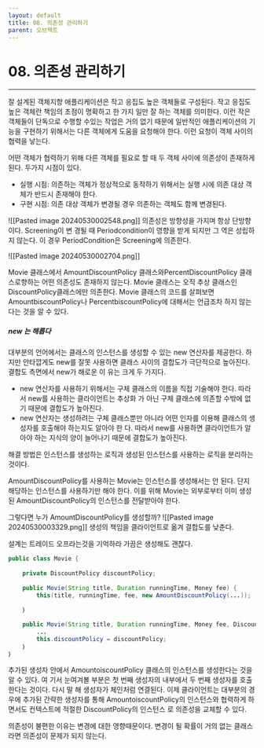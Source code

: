 ```yaml
---
layout: default
title: 08. 의존성 관리하기
parent: 오브젝트
---
```

# 08. 의존성 관리하기
---

잘 설계된 객체지향 애플리케이션은 작고 응집도 높은 객체들로 구성된다. 작고 응집도 높은 객체란 책임의 초점이 명확하고 한 가지 일만 잘 하는 객체를 의미한다. 이런 작은 객체들이 단독으로 수행할 수있는 작업은 거의 없기 때문에 일반적인 애플리케이션의 기능을 구현하기 위해서는 다른 객체에게 도움을 요청해야 한다. 이런 요청이 객체 사이의 협력을 낳는다.


어떤 객체가 협력하기 위해 다른 객체를 필요로 할 때 두 객체 사이에 의존성이 존재하게 된다. 두가지 시점이 있다.
- ﻿﻿실행 시점: 의존하는 객체가 정상적으로 동작하기 위해서는 실행 시에 의존 대상 객체가 반드시 존재해야 한다.
- ﻿﻿구현 시점: 의존 대상 객체가 변경될 경우 의존하는 객체도 함께 변경된다.

![[Pasted image 20240530002548.png]]
의존성은 방향성을 가지며 항상 단방향이다. Screening이 변 경될 때 Periodcondition이 영향을 받게 되지만 그 역은 성립하지 않는다. 이 경우 PeriodCondition은 Screening에 의존한다.


![[Pasted image 20240530002704.png]]

Movie 클래스에서 AmountDiscountPolicy 클래스와PercentDiscountPolicy 클래스로향하는 어떤 의존성도 존재하지 않는다. Movie 클래스는 오직 추상 클래스인 DiscountPolicy클래스에만 의존한다. Movie 클래스의 코드를 살펴보면 AmountbiscountPolicy나 PercentbiscountPolicy에 대해서는 언급조차 하지 않는다는 것을 알 수 있다.


##### new 는 해롭다

대부분의 언어에서는 클래스의 인스턴스를 생성할 수 있는 new 연산자를 제공한다. 하지만 안타깝게도 new를 잘못 사용하면 클래스 사이의 결합도가 극단적으로 높아진다. 결합도 측면에서 new가 해로운 이 유는 크게 두 가지다.

- ﻿﻿new 연산자를 사용하기 위해서는 구체 클래스의 이름을 직접 기술해야 한다. 따라서 new를 사용하는 클라이언트는 추상화 가 아닌 구체 클래스에 의존할 수밖에 없기 때문에 결합도가 높아진다.
- ﻿﻿new 연산자는 생성하려는 구체 클래스뿐만 아니라 어떤 인자를 이용해 클래스의 생성자를 호출해야 하는지도 알아야 한 다. 따라서 new를 사용하면 클라이언트가 알아야 하는 지식의 양이 늘어나기 때문에 결합도가 높아진다.

해결 방법은 인스턴스를 생성하는 로직과 생성된 인스턴스를 사용하는 로직을 분리하는 것이다.

AmountDiscountPolicy를 사용하는 Movie는 인스턴스를 생성해서는 안 된다. 단지 해당하는 인스턴스를 사용하기만 해야 한다. 이를 위해 Movie는 외부로부터 이미 생성된 AmountDiscountPolicy의 인스턴스를 전달받아야 한다.

그렇다면 누가 AmountDiscountPolicy를 생성할까?
![[Pasted image 20240530003329.png]]
생성의 책임을 클라이언트로 옮겨 결합도를 낮춘다.

설계는 트레이드 오프라는것을 기억하라
가끔은 생성해도 괜찮다.

```java
public class Movie {
	
	private DiscountPolicy discountPolicy;
	
	public Movie(String title, Duration runningTime, Money fee) {
		this(title, runningTime, fee, new AmountDiscountPolicy(...));
	
	｝
	
	public Movie(String title, Duration runningTime, Money fee, DiscountPolicy discountPolicy) {
		...
		this.discountPolicy = discountPolicy;
	｝
｝
```


추가된 생성자 안에서 AmountoiscountPolicy 클래스의 인스턴스를 생성한다는 것을 알 수 있다. 여 기서 눈여겨볼 부분은 첫 번째 생성자의 내부에서 두 번째 생성자를 호출한다는 것이다. 다시 말 해 생성자가 체인처럼 연결된다. 이제 클라이언트는 대부분의 경우에 추가된 간략한 생성자를 통해 AmountoiscountPolicy의 인스턴스와 협력하게 하면서도 컨텍스트에 적절한 DiscountPolicy의 인스턴스 로 의존성을 교체할 수 있다.


의존성이 불편한 이유는 변경에 대한 영향때문이다. 변경이 될 확률이 거의 없는 클래스라면 의존성이 문제가 되지 않는다.

